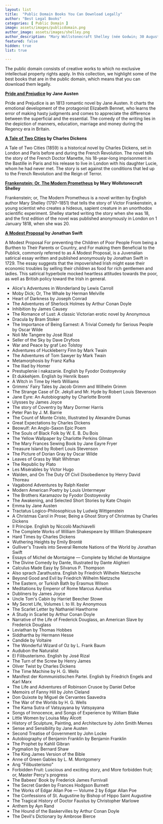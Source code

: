 ```yaml
---
layout: list
title:  "Public Domain Books You Can Download Legally"
author: "Best Legal Books"
categories: [ Public Domain ]
image: assets/images/publicdomain.png
author_image: assets/images/shelley.png
author_description: "Mary Wollstonecraft Shelley (née Godwin; 30 August 1797 – 1 February 1851) was an English novelist, short story writer, dramatist, essayist, biographer, and travel writer, best known for her Gothic novel Frankenstein; or, The Modern Prometheus (1818)."
featured: false
hidden: true
list: true

---
```


The public domain consists of creative works to which no exclusive intellectual property rights apply. In this collection, we highlight some of the best books that are in the public domain, which means that you can download them legally.

**[Pride and Prejudice](/pride-and-prejudice/) by Jane Austen**

Pride and Prejudice is an 1813 romantic novel by Jane Austen. It charts the emotional development of the protagonist Elizabeth Bennet, who learns the error of making hasty judgments and comes to appreciate the difference between the superficial and the essential. The comedy of the writing lies in the depiction of manners, education, marriage and money during the Regency era in Britain.

**[A Tale of Two Cities](/a-tale-of-two-cities/) by Charles Dickens**

A Tale of Two Cities (1859) is a historical novel by Charles Dickens, set in London and Paris before and during the French Revolution. The novel tells the story of the French Doctor Manette, his 18-year-long imprisonment in the Bastille in Paris and his release to live in London with his daughter Lucie, whom he had never met. The story is set against the conditions that led up to the French Revolution and the Reign of Terror.

**[Frankenstein; Or, The Modern Prometheus](/frankenstein-or-the-modern-prometheus/) by Mary Wollstonecraft Shelley**

Frankenstein; or, The Modern Prometheus is a novel written by English author Mary Shelley (1797–1851) that tells the story of Victor Frankenstein, a young scientist who creates a hideous, sapient creature in an unorthodox scientific experiment. Shelley started writing the story when she was 18, and the first edition of the novel was published anonymously in London on 1 January 1818, when she was 20.

**[A Modest Proposal](/a-modest-proposal) by Jonathan Swift**

A Modest Proposal For preventing the Children of Poor People From being a Burthen to Their Parents or Country, and For making them Beneficial to the Publick, commonly referred to as A Modest Proposal, is a Juvenalian satirical essay written and published anonymously by Jonathan Swift in 1729. The essay suggests that the impoverished Irish might ease their economic troubles by selling their children as food for rich gentlemen and ladies. This satirical hyperbole mocked heartless attitudes towards the poor, as well as British policy toward the Irish in general.

* Alice's Adventures in Wonderland by Lewis Carroll
* Moby Dick; Or, The Whale by Herman Melville
* Heart of Darkness by Joseph Conrad
* The Adventures of Sherlock Holmes by Arthur Conan Doyle
* Inhibition by James Causey
* The Romance of Lust: A classic Victorian erotic novel by Anonymous
* Dracula by Bram Stoker
* The Importance of Being Earnest: A Trivial Comedy for Serious People by Oscar Wilde
* Noli Me Tangere by José Rizal
* Seller of the Sky by Dave Dryfoos
* War and Peace by graf Leo Tolstoy
* Adventures of Huckleberry Finn by Mark Twain
* The Adventures of Tom Sawyer by Mark Twain
* Metamorphosis by Franz Kafka
* The Iliad by Homer
* Prestuplenie i nakazanie. English by Fyodor Dostoyevsky
* Et dukkehjem. English by Henrik Ibsen
* A Witch in Time by Herb Williams
* Grimms' Fairy Tales by Jacob Grimm and Wilhelm Grimm
* The Strange Case of Dr. Jekyll and Mr. Hyde by Robert Louis Stevenson
* Jane Eyre: An Autobiography by Charlotte Brontë
* Ulysses by James Joyce
* The story of Coventry by Mary Dormer Harris
* Peter Pan by J. M. Barrie
* The Count of Monte Cristo, Illustrated by Alexandre Dumas
* Great Expectations by Charles Dickens
* Beowulf: An Anglo-Saxon Epic Poem
* The Souls of Black Folk by W. E. B. Du Bois
* The Yellow Wallpaper by Charlotte Perkins Gilman
* The Mary Frances Sewing Book by Jane Eayre Fryer
* Treasure Island by Robert Louis Stevenson
* The Picture of Dorian Gray by Oscar Wilde
* Leaves of Grass by Walt Whitman
* The Republic by Plato
* Les Misérables by Victor Hugo
* Walden, and On The Duty Of Civil Disobedience by Henry David Thoreau
* Vagabond Adventures by Ralph Keeler
* Modern American Poetry by Louis Untermeyer
* The Brothers Karamazov by Fyodor Dostoyevsky
* The Awakening, and Selected Short Stories by Kate Chopin
* Emma by Jane Austen
* Tractatus Logico-Philosophicus by Ludwig Wittgenstein
* A Christmas Carol in Prose; Being a Ghost Story of Christmas by Charles Dickens
* Il Principe. English by Niccolò Machiavelli
* The Complete Works of William Shakespeare by William Shakespeare
* Hard Times by Charles Dickens
* Wuthering Heights by Emily Brontë
* Gulliver's Travels into Several Remote Nations of the World by Jonathan Swift
* Essays of Michel de Montaigne — Complete by Michel de Montaigne
* The Divine Comedy by Dante, Illustrated by Dante Alighieri
* Calculus Made Easy by Silvanus P. Thompson
* Also sprach Zarathustra. English by Friedrich Wilhelm Nietzsche
* Beyond Good and Evil by Friedrich Wilhelm Nietzsche
* The Eastern, or Turkish Bath by Erasmus Wilson
* Meditations by Emperor of Rome Marcus Aurelius
* Dubliners by James Joyce
* Uncle Tom's Cabin by Harriet Beecher Stowe
* My Secret Life, Volumes I. to III. by Anonymous
* The Scarlet Letter by Nathaniel Hawthorne
* A Study in Scarlet by Arthur Conan Doyle
* Narrative of the Life of Frederick Douglass, an American Slave by Frederick Douglass
* Leviathan by Thomas Hobbes
* Siddhartha by Hermann Hesse
* Candide by Voltaire
* The Wonderful Wizard of Oz by L. Frank Baum
* Audubon the Naturalist
* El Filibusterismo. English by José Rizal
* The Turn of the Screw by Henry James
* Oliver Twist by Charles Dickens
* The Time Machine by H. G. Wells
* Manifest der Kommunistischen Partei. English by Friedrich Engels and Karl Marx
* The Life and Adventures of Robinson Crusoe by Daniel Defoe
* Memoirs of Fanny Hill by John Cleland
* Don Quixote by Miguel de Cervantes Saavedra
* The War of the Worlds by H. G. Wells
* The Kama Sutra of Vatsyayana by Vatsyayana
* Songs of Innocence, and Songs of Experience by William Blake
* Little Women by Louisa May Alcott
* History of Sculpture, Painting, and Architecture by John Smith Memes
* Sense and Sensibility by Jane Austen
* Second Treatise of Government by John Locke
* Autobiography of Benjamin Franklin by Benjamin Franklin
* The Prophet by Kahlil Gibran
* Pygmalion by Bernard Shaw
* The King James Version of the Bible
* Anne of Green Gables by L. M. Montgomery
* Ang "Filibusterismo"
* Forbidden Fruit: Luscious and exciting story, and More forbidden fruit; or, Master Percy's progress
* The Babees' Book by Frederick James Furnivall
* The Secret Garden by Frances Hodgson Burnett
* The Works of Edgar Allan Poe — Volume 2 by Edgar Allan Poe
* The Confessions of St. Augustine by Bishop of Hippo Saint Augustine
* The Tragical History of Doctor Faustus by Christopher Marlowe
* Anthem by Ayn Rand
* The Hound of the Baskervilles by Arthur Conan Doyle
* The Devil's Dictionary by Ambrose Bierce